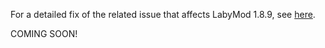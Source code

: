 For a detailed fix of the related issue that affects LabyMod 1.8.9, see [here](./LabyMod).

COMING SOON!
